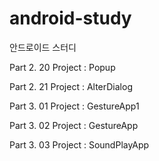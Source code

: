 android-study
=============

안드로이드 스터디 

Part 2. 20 Project : Popup

Part 2. 21 Project : AlterDialog

Part 3. 01 Project : GestureApp1

Part 3. 02 Project : GestureApp

Part 3. 03 Project : SoundPlayApp
